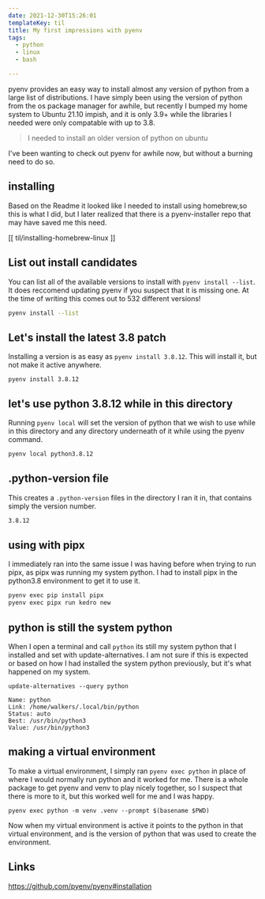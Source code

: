 ```yaml
---
date: 2021-12-30T15:26:01
templateKey: til
title: My first impressions with pyenv
tags:
  - python
  - linux
  - bash

---
```


pyenv provides an easy way to install almost any version of python from
a large list of distributions. I have simply been using the version of
python from the os package manager for awhile, but recently I bumped my
home system to Ubuntu 21.10 impish, and it is only 3.9+ while the
libraries I needed were only compatable with up to 3.8.

> I needed to install an older version of python on ubuntu

I've been wanting to check out pyenv for awhile now, but without a
burning need to do so.

## installing

Based on the Readme it looked like I needed to install using homebrew,so this
is what I did, but I later realized that there is a pyenv-installer repo that
may have saved me this need.

[[ til/installing-homebrew-linux ]]

## List out install candidates

You can list all of the available versions to install with
`pyenv install --list`.  It does reccomend updating pyenv if you suspect
that it is missing one.  At the time of writing this comes out to 532
different versions!

``` bash
pyenv install --list
```

## Let's install the latest 3.8 patch

Installing a version is as easy as `pyenv install 3.8.12`.  This will
install it, but not make it active anywhere.

```
pyenv install 3.8.12
```

## let's use python 3.8.12 while in this directory

Running `pyenv local` will set the version of python that we wish to use
while in this directory and any directory underneath of it while using
the pyenv command.

``` bash
pyenv local python3.8.12
```

## .python-version file

This creates a `.python-version` files in the directory I ran it in,
that contains simply the version number.

``` bash
3.8.12
```

## using with pipx

I immediately ran into the same issue I was having before when trying to
run pipx, as pipx was running my system python.  I had to install pipx
in the python3.8 environment to get it to use it.

``` bash
pyenv exec pip install pipx
pyenv exec pipx run kedro new
```

## python is still the system python

When I open a terminal and call `python` its still my system python that
I installed and set with update-alternatives.  I am not sure if this is
expected or based on how I had installed the system python previously,
but it's what happened on my system.

```
update-alternatives --query python

Name: python
Link: /home/walkers/.local/bin/python
Status: auto
Best: /usr/bin/python3
Value: /usr/bin/python3
```

## making a virtual environment

To make a virtual environment, I simply ran `pyenv exec python` in place
of where I would normally run python and it worked for me.  There is a
whole package to get pyenv and venv to play nicely together, so I
suspect that there is more to it, but this worked well for me and I was
happy.

```
pyenv exec python -m venv .venv --prompt $(basename $PWD)
```

Now when my virtual environment is active it points to the python in
that virtual environment, and is the version of python that was used to
create the environment.

## Links
<https://github.com/pyenv/pyenv#installation>
